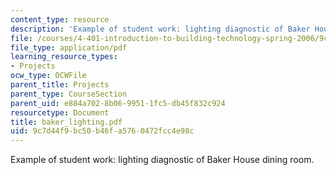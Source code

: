 ```yaml
---
content_type: resource
description: 'Example of student work: lighting diagnostic of Baker House dining room.'
file: /courses/4-401-introduction-to-building-technology-spring-2006/9c7d44f9bc50b46fa5760472fcc4e98c_baker_lighting.pdf
file_type: application/pdf
learning_resource_types:
- Projects
ocw_type: OCWFile
parent_title: Projects
parent_type: CourseSection
parent_uid: e884a702-8b06-9951-1fc5-db45f832c924
resourcetype: Document
title: baker_lighting.pdf
uid: 9c7d44f9-bc50-b46f-a576-0472fcc4e98c
---
```

Example of student work: lighting diagnostic of Baker House dining room.

